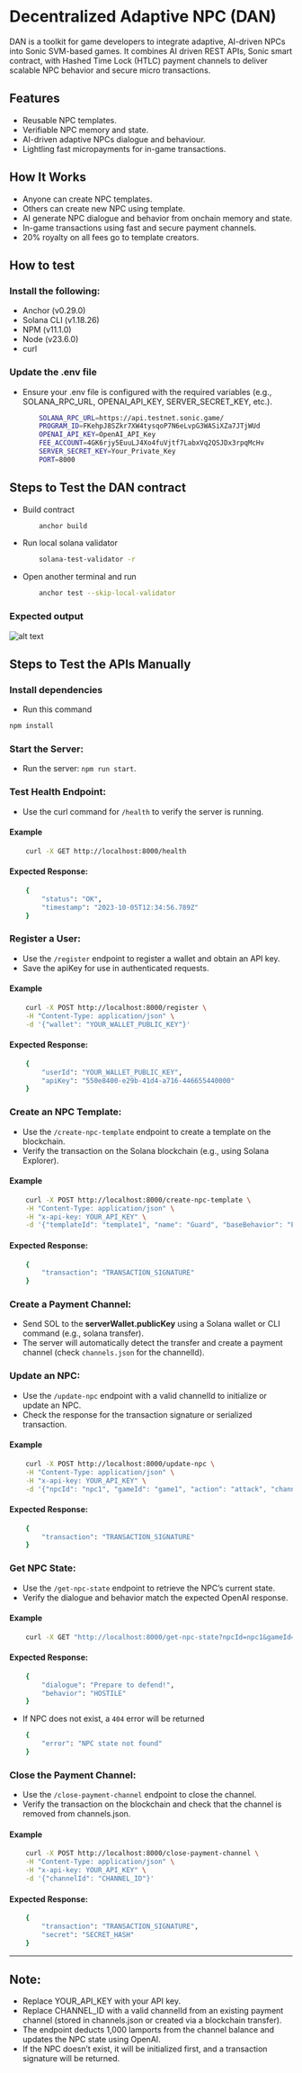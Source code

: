 # Decentralized Adaptive NPC (DAN)

DAN is a toolkit for game developers to integrate adaptive, AI-driven NPCs into Sonic SVM-based games. 
It combines AI driven REST APIs, Sonic smart contract, with Hashed Time Lock (HTLC) payment channels to deliver scalable NPC behavior and secure micro transactions.

## Features

- Reusable NPC templates.
- Verifiable NPC memory and state.
- AI-driven adaptive NPCs dialogue and behaviour.
- Lightling fast micropayments for in-game transactions.

## How It Works

- Anyone can create NPC templates.
- Others can create new NPC using template.
- AI generate NPC dialogue and behavior from onchain memory and state.
- In-game transactions using fast and secure payment channels.
- 20% royalty on all fees go to template creators.
  
## How to test

### Install the following:
- Anchor (v0.29.0)
- Solana CLI (v1.18.26)
- NPM (v11.1.0)
- Node (v23.6.0)
- curl

### Update the .env file

-   Ensure your .env file is configured with the required variables (e.g., SOLANA_RPC_URL, OPENAI_API_KEY, SERVER_SECRET_KEY, etc.).

    ```bash
        SOLANA_RPC_URL=https://api.testnet.sonic.game/
        PROGRAM_ID=FKehpJ8SZkr7XW4tysqoP7N6eLvpG3WASiXZa7JTjWUd
        OPENAI_API_KEY=OpenAI_API_Key
        FEE_ACCOUNT=4GK6rjy5EuuLJ4Xo4fuVjtf7LabxVq2QSJDx3rpqMcHv
        SERVER_SECRET_KEY=Your_Private_Key
        PORT=8000
    ```

## Steps to Test the DAN contract

- Build contract
    ```bash
        anchor build
    ```

- Run local solana validator

    ```bash
        solana-test-validator -r
    ```

- Open another terminal and run

    ```bash
        anchor test --skip-local-validator
    ```

### Expected output

![alt text](contract-test.png)

## Steps to Test the APIs Manually

### Install dependencies 

- Run this command 
```bash
npm install
```

### Start the Server:

- Run the server: `npm run start`.

### Test Health Endpoint:
- Use the curl command for `/health` to verify the server is running.

#### Example
```bash
    curl -X GET http://localhost:8000/health
```

#### Expected Response:
```bash
    {
        "status": "OK",
        "timestamp": "2023-10-05T12:34:56.789Z"
    }
```

### Register a User:
- Use the `/register` endpoint to register a wallet and obtain an API key.
- Save the apiKey for use in authenticated requests.

#### Example
```bash
    curl -X POST http://localhost:8000/register \
    -H "Content-Type: application/json" \
    -d '{"wallet": "YOUR_WALLET_PUBLIC_KEY"}'
```

#### Expected Response:
```bash
    {
        "userId": "YOUR_WALLET_PUBLIC_KEY",
        "apiKey": "550e8400-e29b-41d4-a716-446655440000"
    }
```

### Create an NPC Template:
- Use the `/create-npc-template` endpoint to create a template on the blockchain.
- Verify the transaction on the Solana blockchain (e.g., using Solana Explorer).

#### Example
```bash
    curl -X POST http://localhost:8000/create-npc-template \
    -H "Content-Type: application/json" \
    -H "x-api-key: YOUR_API_KEY" \
    -d '{"templateId": "template1", "name": "Guard", "baseBehavior": "Protect the castle"}'
```

#### Expected Response:
```bash
    {
        "transaction": "TRANSACTION_SIGNATURE"
    }
```

### Create a Payment Channel:
- Send SOL to the **serverWallet.publicKey** using a Solana wallet or CLI command (e.g., solana transfer).
- The server will automatically detect the transfer and create a payment channel (check `channels.json` for the channelId).

### Update an NPC:
- Use the `/update-npc` endpoint with a valid channelId to initialize or update an NPC.
- Check the response for the transaction signature or serialized transaction.

#### Example
```bash
    curl -X POST http://localhost:8000/update-npc \
    -H "Content-Type: application/json" \
    -H "x-api-key: YOUR_API_KEY" \
    -d '{"npcId": "npc1", "gameId": "game1", "action": "attack", "channelId": "CHANNEL_ID", "templateId": "template1"}'
```

#### Expected Response:
```bash
    {
        "transaction": "TRANSACTION_SIGNATURE"
    }
```

### Get NPC State:
- Use the `/get-npc-state` endpoint to retrieve the NPC’s current state.
- Verify the dialogue and behavior match the expected OpenAI response.

#### Example
```bash
    curl -X GET "http://localhost:8000/get-npc-state?npcId=npc1&gameId=game1"
```

#### Expected Response:
```bash
    {
        "dialogue": "Prepare to defend!",
        "behavior": "HOSTILE"
    }
```

- If NPC does not exist, a `404` error will be returned

```bash
    {
        "error": "NPC state not found"
    }
```

### Close the Payment Channel:
- Use the `/close-payment-channel` endpoint to close the channel.
- Verify the transaction on the blockchain and check that the channel is removed from channels.json.

#### Example
```bash
    curl -X POST http://localhost:8000/close-payment-channel \
    -H "Content-Type: application/json" \
    -H "x-api-key: YOUR_API_KEY" \
    -d '{"channelId": "CHANNEL_ID"}'
```

#### Expected Response:
```bash
    {
        "transaction": "TRANSACTION_SIGNATURE",
        "secret": "SECRET_HASH"
    }
```

---

## Note:
- Replace YOUR_API_KEY with your API key.
- Replace CHANNEL_ID with a valid channelId from an existing payment channel (stored in channels.json or created via a blockchain transfer).
- The endpoint deducts 1,000 lamports from the channel balance and updates the NPC state using OpenAI.
- If the NPC doesn’t exist, it will be initialized first, and a transaction signature will be returned.
